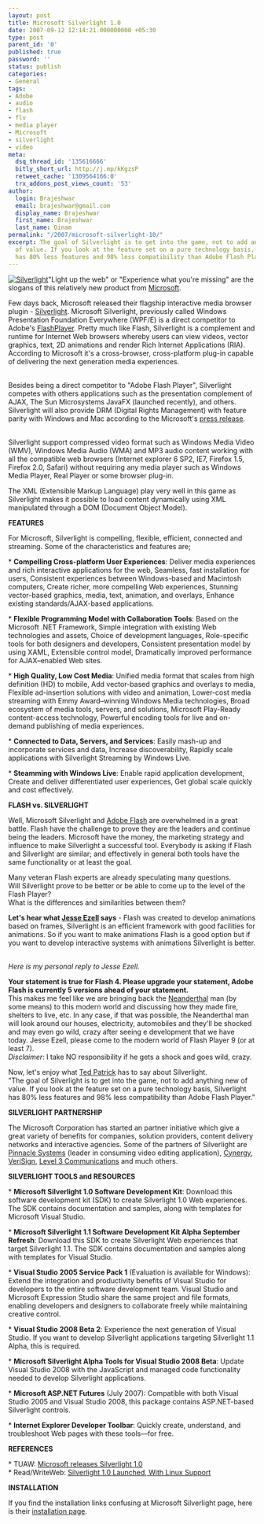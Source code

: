 ```yaml
---
layout: post
title: Microsoft Silverlight 1.0
date: 2007-09-12 12:14:21.000000000 +05:30
type: post
parent_id: '0'
published: true
password: ''
status: publish
categories:
- General
tags:
- Adobe
- audio
- flash
- flv
- media player
- Microsoft
- silverlight
- video
meta:
  dsq_thread_id: '135616666'
  bitly_short_url: http://j.mp/kKgzsP
  retweet_cache: '1309564166:0'
  trx_addons_post_views_count: '53'
author:
  login: Brajeshwar
  email: brajeshwar@gmail.com
  display_name: Brajeshwar
  first_name: Brajeshwar
  last_name: Oinam
permalink: "/2007/microsoft-silverlight-10/"
excerpt: The goal of Silverlight is to get into the game, not to add anything new
  of value. If you look at the feature set on a pure technology basis, Silverlight
  has 80% less features and 98% less compatibility than Adobe Flash Player.
---
```

<p><a href="http://www.microsoft.com/silverlight/" title="Silverlight"><img src="{{ site.baseurl }}/assets/2007/09/silverlight.png" alt="Silverlight" style="border: 0 none;" /></a>"Light up the web" or "Experience what you're missing" are the slogans of this relatively new product from <a href="http://www.microsoft.com/" title="Microsoft">Microsoft</a>.</p>
<p>Few days back, Microsoft released their flagship interactive media browser plugin - <a href="http://www.microsoft.com/silverlight/">Silverlight</a>. Microsoft Silverlight, previously called Windows Presentation Foundation Everywhere (WPF/E) is a direct competitor to Adobe's <a href="http://www.adobe.com/go/flashplayer/">FlashPlayer</a>. Pretty much like Flash, Silverlight is a complement and runtime for Internet Web browsers whereby users can view videos, vector graphics, text, 2D animations and render Rich Internet Applications (RIA). According to Microsoft it's a cross-browser, cross-platform plug-in capable of delivering the next generation media experiences.</p>
<p><!--more--><br />
Besides being a direct competitor to "Adobe Flash Player", Silverlight competes with others applications such as the presentation complement of AJAX, The Sun Microsystems JavaFX (launched recently), and others. Silverlight will also provide DRM (Digital Rights Management) with feature parity with Windows and Mac according to the Microsoft's <a href="http://www.microsoft.com/presspass/press/2007/sep07/09-04SilverlightPR.mspx" title="press release">press release</a>.</p>
<p><!-- adman --><br />
Silverlight support compressed video format such as Windows Media Video (WMV), Windows Media Audio (WMA) and MP3 audio content working with all the compatible web browsers (Internet explorer 6 SP2, IE7, Firefox 1.5, Firefox 2.0, Safari) without requiring any media player such as Windows Media Player, Real Player or some browser plug-in.</p>
<p>The XML (Extensible Markup Language) play very well in this game as Silverlight makes it possible to load content dynamically using XML manipulated through a DOM (Document Object Model).</p>
<p><strong>FEATURES</strong></p>
<p>For Microsoft, Silverlight is compelling, flexible, efficient, connected and streaming. Some of the characteristics and features are;</p>
<p>* <strong>Compelling Cross-platform User Experiences</strong>:  Deliver media experiences and rich interactive applications for the web, Seamless, fast installation for users, Consistent experiences between Windows-based and Macintosh computers, Create richer, more compelling Web experiences, Stunning vector-based graphics, media, text, animation, and overlays, Enhance existing standards/AJAX-based applications.</p>
<p>* <strong>Flexible Programming Model with Collaboration Tools</strong>: Based on the Microsoft .NET Framework, Simple integration with existing Web technologies and assets, Choice of development languages, Role-specific tools for both designers and developers, Consistent presentation model by using XAML, Extensible control model, Dramatically improved performance for AJAX&#8211;enabled Web sites. </p>
<p>* <strong>High Quality, Low Cost Media</strong>: Unified media format that scales from high definition (HD) to mobile, Add vector-based graphics and overlays to media, Flexible ad-insertion solutions with video and animation, Lower-cost media streaming with Emmy Award&#8211;winning Windows Media technologies, Broad ecosystem of media tools, servers, and solutions, Microsoft Play-Ready content-access technology, Powerful encoding tools for live and on-demand publishing of media experiences.</p>
<p>* <strong>Connected to Data, Servers, and Services</strong>: Easily mash-up and incorporate services and data, Increase discoverability, Rapidly scale applications with Silverlight Streaming by Windows Live.</p>
<p>* <strong>Steamming with Windows Live</strong>: Enable rapid application development, Create and deliver differentiated user experiences, Get global scale quickly and cost effectively.</p>
<p><strong>FLASH vs. SILVERLIGHT</strong></p>
<p>Well, Microsoft Silverlight and <a href="http://www.adobe.com/go/flashplayer/" title="Adobe Flash">Adobe Flash</a> are overwhelmed in a great battle. Flash have the challenge to prove they are the leaders and continue being the leaders. Microsoft have the money, the marketing strategy and influence to make Silverlight a successful tool. Everybody is asking if Flash and Silverlight are similar; and effectively in general both tools have the same functionality or at least the goal.</p>
<p>Many veteran Flash experts are already speculating many questions.<br />
Will Silverlight prove to be better or be able to come up to the level of the Flash Player?<br />
What is the differences and similarities between them?</p>
<p><strong>Let's hear what <a href="http://weblogs.asp.net/jezell/" title="Jesse Ezell">Jesse Ezell</a> says</strong> - Flash was created to develop animations based on frames, Silverlight is an efficient framework with good facilities for animations. So if you want to make animations Flash is a good option but if you want to develop interactive systems with animations Silverlight is better.</p>
<p><!-- adman --><br />
<em>Here is my personal reply to Jesse Ezell.</em></p>
<p><strong>Your statement is true for Flash 4. Please upgrade your statement, Adobe Flash is currently 5 versions ahead of your statement.</strong><br />
This makes me feel like we are bringing back the <a href="http://en.wikipedia.org/wiki/Neanderthal" title="Neanderthal">Neanderthal</a> man (by some means) to this modern world and discussing how they made fire, shelters to live, etc. In any case, if that was possible, the Neanderthal man will look around our houses, electricity, automobiles and they'll be shocked and may even go wild, crazy  after seeing e development that we have today. Jesse Ezell, please come to the modern world of Flash Player 9 (or at least 7).<br />
<em>Disclaimer</em>: I take NO responsibility if he gets a shock and goes wild, crazy.</p>
<p>Now, let's enjoy what <a href="http://www.onflex.org/" title="Ted Patrick">Ted Patrick</a> has to say about Silverlight.<br />
"The goal of Silverlight is to get into the game, not to add anything new of value. If you look at the feature set on a pure technology basis, Silverlight has 80% less features and 98% less compatibility than Adobe Flash Player."</p>
<p><strong>SILVERLIGHT PARTNERSHIP</strong></p>
<p>The Microsoft Corporation has started an partner initiative which give a great variety of benefits for companies, solution providers, content delivery networks and interactive agencies. Some of the partners of Silverlight are <a href="http://www.pinnaclesys.com/" title="Pinnacle Systems">Pinnacle Systems</a> (leader in consuming video editing application), <a href="http://www.cynergy.com/" title="Cynergy">Cynergy</a>, <a href="http://www.verisign.com/" title="VeriSign">VeriSign</a>, <a href="http://www.level3.com/" title="Level 3 Communications">Level 3 Communications</a> and much others.</p>
<p><strong>SILVERLIGHT TOOLS and RESOURCES</strong></p>
<p>* <strong>Microsoft Silverlight 1.0 Software Development Kit</strong>: Download this software development kit (SDK) to create Silverlight 1.0 Web experiences. The SDK contains documentation and samples, along with templates for Microsoft Visual Studio.</p>
<p>* <strong>Microsoft Silverlight 1.1 Software Development Kit Alpha September Refresh</strong>: Download this SDK to create Silverlight Web experiences that target Silverlight 1.1. The SDK contains documentation and samples along with templates for Visual Studio.</p>
<p>* <strong>Visual Studio 2005 Service Pack 1</strong> (Evaluation is available for Windows): Extend the integration and productivity benefits of Visual Studio for developers to the entire software development team. Visual Studio and Microsoft Expression Studio share the same project and file formats, enabling developers and designers to collaborate freely while maintaining creative control.</p>
<p>* <strong>Visual Studio 2008 Beta 2</strong>: Experience the next generation of Visual Studio. If you want to develop Silverlight applications targeting Silverlight 1.1 Alpha, this is required.</p>
<p>* <strong>Microsoft Silverlight Alpha Tools for Visual Studio 2008 Beta</strong>: Update Visual Studio 2008 with the JavaScript and managed code functionality needed to develop Silverlight applications.</p>
<p>* <strong>Microsoft ASP.NET Futures</strong> (July 2007): Compatible with both Visual Studio 2005 and Visual Studio 2008, this package contains ASP.NET-based Silverlight controls.</p>
<p>* <strong>Internet Explorer Developer Toolbar</strong>: Quickly create, understand, and troubleshoot Web pages with these tools&mdash;for free.</p>
<p><strong>REFERENCES</strong></p>
<p>* TUAW: <a href="http://www.tuaw.com/2007/09/05/microsoft-releases-silverlight-1-0/">Microsoft releases Silverlight 1.0</a><br />
* Read/WriteWeb: <a href="http://www.readwriteweb.com/archives/silverlight_launched_with_linux_support.php">Silverlight 1.0 Launched, With Linux Support</a></p>
<p><strong>INSTALLATION</strong></p>
<p>If you find the installation links confusing at Microsoft Silverlight page, here is their <a href="http://www.microsoft.com/silverlight/install.aspx" title="Install Silverlight">installation page</a>.</p>
